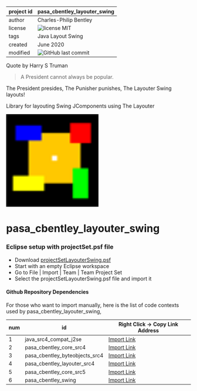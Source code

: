 project id | pasa_cbentley_layouter_swing
------------ | -------------
author | Charles-Philip Bentley
license | ![license MIT](https://img.shields.io/badge/license-MIT-yellowgreen.svg?style=plastic)
tags | Java Layout Swing
created | June 2020
modified | ![GitHub last commit](https://img.shields.io/github/last-commit/cpbentley/pasa_cbentley_layouter_swing.svg?style=plastic)

Quote by Harry S Truman
> A President cannot always be popular.

The President presides,
The Punisher punishes,
The Layouter Swing layouts!

Library for layouting Swing JComponents using The Layouter

<img src="res/logo_layouter_demo_64.png" alt="logo" style="width:50%;"/>

# pasa_cbentley_layouter_swing

### Eclipse setup with projectSet.psf file

 * Download [projectSetLayouterSwing.psf](https://github.com/cpbentley/pasa_cbentley_app_hello_ctx/blob/master/projectSetLayouterSwing.psf)
 * Start with an empty Eclipse workspace
 * Go to File | Import | Team | Team Project Set
 * Select the projectSetLayouterSwing.psf file and import it

#### Github Repository Dependencies

For those who want to import manually, here is the list of code contexts used by pasa_cbentley_layouter_swing,

num | id | Right Click -> Copy Link Address
----| -- | -------------
1 | java_src4_compat_j2se | [Import Link](https://github.com/cpbentley/java_src4_compat_j2se)
2 | pasa_cbentley_core_src4 | [Import Link](https://github.com/cpbentley/pasa_cbentley_core_src4)
3 | pasa_cbentley_byteobjects_src4 | [Import Link](https://github.com/cpbentley/pasa_cbentley_byteobjects_src4)
4 | pasa_cbentley_layouter_src4 | [Import Link](https://github.com/cpbentley/pasa_cbentley_layouter_src4)
5 | pasa_cbentley_core_src5 | [Import Link](https://github.com/cpbentley/pasa_cbentley_core_src5)
6 | pasa_cbentley_swing | [Import Link](https://github.com/cpbentley/pasa_cbentley_swing)
